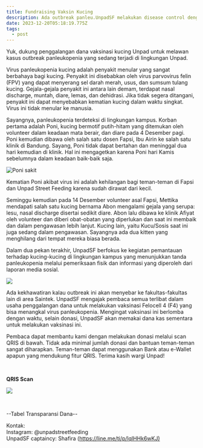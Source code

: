 ```yaml
---
title: Fundraising Vaksin Kucing
description: Ada outbreak panleu.UnpadSF melakukan disease control dengan vaksinasi
date: 2023-12-20T05:18:19.775Z
tags:
  - post
---
```

Yuk, dukung penggalangan dana vaksinasi kucing Unpad untuk melawan kasus outbreak panleukopenia yang sedang terjadi di lingkungan Unpad.

Virus panleukopenia kucing adalah penyakit menular yang sangat berbahaya bagi kucing. Penyakit ini disebabkan oleh virus parvovirus felin (FPV) yang dapat menyerang sel darah merah, usus, dan sumsum tulang kucing. Gejala-gejala penyakit ini antara lain demam, terdapat nasal discharge, muntah, diare, lemas, dan dehidrasi. Jika tidak segera ditangani, penyakit ini dapat menyebabkan kematian kucing dalam waktu singkat. Virus ini tidak menular ke manusia.

Sayangnya, panleukopenia terdeteksi di lingkungan kampus. Korban pertama adalah Poni, kucing bermotif putih-hitam yang ditemukan oleh volunteer dalam keadaan mata berair, dan diare pada 4 Desember pagi. Poni kemudian dibawa oleh salah satu dosen Fapsi, Ibu Airin ke salah satu klinik di Bandung. Sayang, Poni tidak dapat bertahan dan meninggal dua hari kemudian di klinik. Hal ini mengagetkan karena Poni hari Kamis sebelumnya dalam keadaan baik-baik saja.

![Poni sakit](/_site/asset/15161.jpg)

Kematian Poni akibat virus ini adalah kehilangan bagi teman-teman di Fapsi dan Unpad Street Feeding karena sudah dirawat dari kecil.

Seminggu kemudian pada 14 Desember volunteer asal Fapsi, Mettika mendapati salah satu kucing bernama Abon mengalami gejala yang serupa: lesu, nasal discharge disertai sedikit diare. Abon lalu dibawa ke klinik Afiyat oleh volunteer dan diberi obat-obatan yang diperlukan dan saat ini membaik dan dalam pengawasan lebih lanjut. Kucing lain, yaitu Kucu/Sosis saat ini juga sedang dalam pengawasan. Sayangnya ada dua kitten yang menghilang dari tempat mereka biasa berada. 

Dalam dua pekan terakhir, UnpadSF berfokus ke kegiatan pemantauan terhadap kucing-kucing di lingkungan kampus yang menunjukkan tanda panleukopenia melalui pemeriksaan fisik dan informasi yang diperoleh dari laporan media sosial.

![](/_site/asset/capture.jpg)

Ada kekhawatiran kalau outbreak ini akan menyebar ke fakultas-fakultas lain di area Saintek. UnpadSF mengajak pembaca semua terlibat dalam usaha penggalangan dana untuk melakukan vaksinasi Felocell 4 (F4) yang bisa menangkal virus panleukopenia. Mengingat vaksinasi ini berlomba dengan waktu, selain donasi, UnpadSF akan memakai dana kas sementara untuk melakukan vaksinasi ini. 

Pembaca dapat membantu kami dengan melakukan donasi melalui scan QRIS di bawah. Tidak ada minimal jumlah donasi dan bantuan teman-teman sangat diharapkan. Teman-teman dapat menggunakan Bank atau e-Wallet apapun yang mendukung fitur QRIS. Terima kasih wargi Unpad!

<br>

**QRIS Scan**

![](/_site/asset/15162.jpg)

<br>

\--Tabel Transparansi Dana--

<script src="https://gist.github.com/unpadsfresearch/05264a68f90eb5b8846cc83fb36535dc.js"></script>

Kontak:\
Instagram: @unpadstreetfeeding\
UnpadSF captaincy: Shafira ([https://line.me/ti/p/lqlHHk6wKJ)](https://line.me/ti/p/lqlHHk6wKJ)